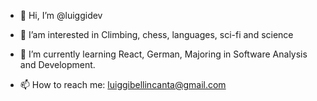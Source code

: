 - 👋 Hi, I’m @luiggidev
- 👀 I’am interested in Climbing, chess, languages, sci-fi and science
- 🌱 I’m currently learning React, German, Majoring in Software Analysis and Development.

- 📫 How to reach me: luiggibellincanta@gmail.com

<!---
luiggidev/luiggidev is a ✨ special ✨ repository because its `README.md` (this file) appears on your GitHub profile.
You can click the Preview link to take a look at your changes.
--->
